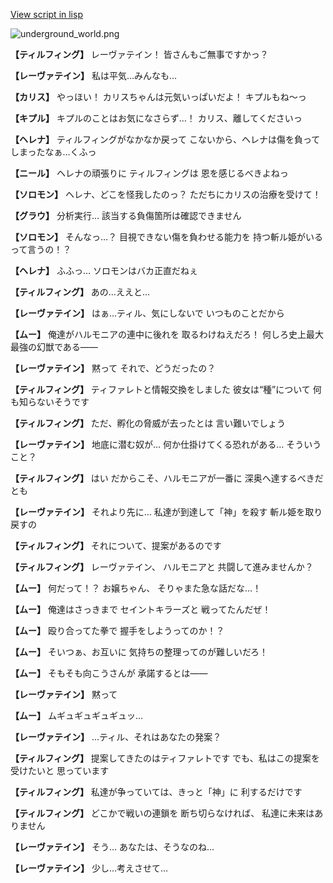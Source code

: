 [View script in lisp](../scripts/100902020.txt)

![underground_world.png](../images/backgrounds/underground_world.png)

**【ティルフィング】**
レーヴァテイン！
皆さんもご無事ですかっ？

**【レーヴァテイン】**
私は平気…みんなも…

**【カリス】**
やっほい！
カリスちゃんは元気いっぱいだよ！
キプルもね～っ

**【キプル】**
キプルのことはお気になさらず…！
カリス、離してくださいっ

**【ヘレナ】**
ティルフィングがなかなか戻って
こないから、ヘレナは傷を負って
しまったなぁ…くふっ

**【ニール】**
ヘレナの頑張りに
ティルフィングは
恩を感じるべきよねっ

**【ソロモン】**
ヘレナ、どこを怪我したのっ？
ただちにカリスの治療を受けて！

**【グラウ】**
分析実行…
該当する負傷箇所は確認できません

**【ソロモン】**
そんなっ…？
目視できない傷を負わせる能力を
持つ斬ル姫がいるって言うの！？

**【ヘレナ】**
ふふっ…
ソロモンはバカ正直だねぇ

**【ティルフィング】**
あの…ええと…

**【レーヴァテイン】**
はぁ…ティル、気にしないで
いつものことだから

**【ムー】**
俺達がハルモニアの連中に後れを
取るわけねえだろ！
何しろ史上最大最強の幻獣である――

**【レーヴァテイン】**
黙って
それで、どうだったの？

**【ティルフィング】**
ティファレトと情報交換をしました
彼女は“種”について
何も知らないそうです

**【ティルフィング】**
ただ、孵化の脅威が去ったとは
言い難いでしょう

**【レーヴァテイン】**
地底に潜む奴が…
何か仕掛けてくる恐れがある…
そういうこと？

**【ティルフィング】**
はい
だからこそ、ハルモニアが一番に
深奥へ達するべきだとも

**【レーヴァテイン】**
それより先に…
私達が到達して「神」を殺す
斬ル姫を取り戻すの

**【ティルフィング】**
それについて、提案があるのです

**【ティルフィング】**
レーヴァテイン、
ハルモニアと
共闘して進みませんか？

**【ムー】**
何だって！？
お嬢ちゃん、
そりゃまた急な話だな…！

**【ムー】**
俺達はさっきまで
セイントキラーズと
戦ってたんだぜ！

**【ムー】**
殴り合ってた拳で
握手をしようってのか！？

**【ムー】**
そいつぁ、お互いに
気持ちの整理ってのが難しいだろ！

**【ムー】**
そもそも向こうさんが
承諾するとは――

**【レーヴァテイン】**
黙って

**【ムー】**
ムギュギュギュギュッ…

**【レーヴァテイン】**
…ティル、それはあなたの発案？

**【ティルフィング】**
提案してきたのはティファレトです
でも、私はこの提案を受けたいと
思っています

**【ティルフィング】**
私達が争っていては、きっと「神」に
利するだけです

**【ティルフィング】**
どこかで戦いの連鎖を
断ち切らなければ、
私達に未来はありません

**【レーヴァテイン】**
そう…
あなたは、そうなのね…

**【レーヴァテイン】**
少し…考えさせて…